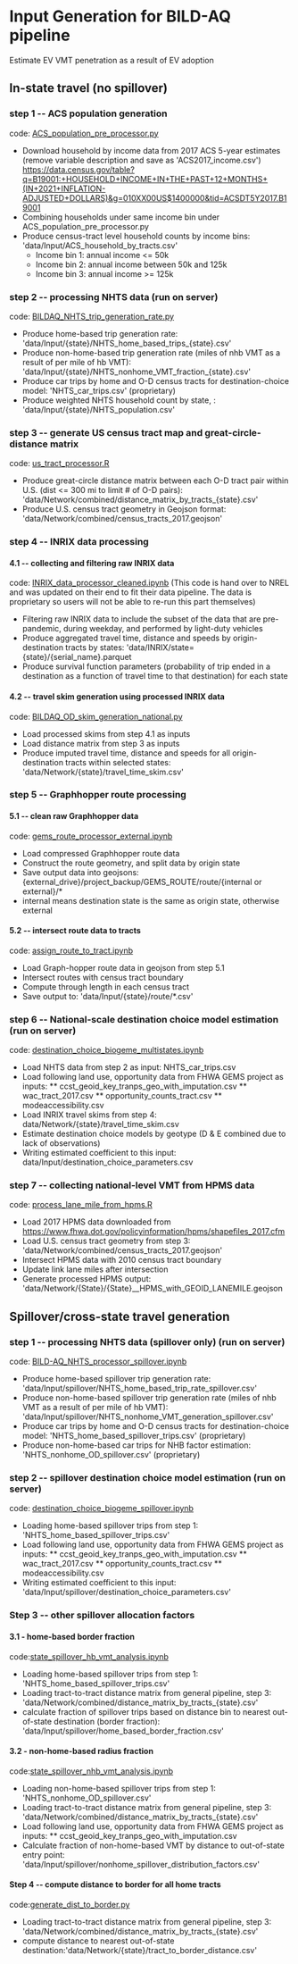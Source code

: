# Input Generation for BILD-AQ pipeline
Estimate EV VMT penetration as a result of EV adoption

## In-state travel (no spillover)
### step 1 -- ACS population generation
code: [ACS_population_pre_processor.py](ACS_population_pre_processor.py)
* Download household by income data from 2017 ACS 5-year estimates (remove variable description and save as 'ACS2017_income.csv')
https://data.census.gov/table?q=B19001:+HOUSEHOLD+INCOME+IN+THE+PAST+12+MONTHS+(IN+2021+INFLATION-ADJUSTED+DOLLARS)&g=010XX00US$1400000&tid=ACSDT5Y2017.B19001
* Combining households under same income bin under ACS_population_pre_processor.py
* Produce census-tract level household counts by income bins: 'data/Input/ACS_household_by_tracts.csv'
  * Income bin 1: annual income <= 50k
  * Income bin 2: annual income between 50k and 125k
  * Income bin 3: annual income >= 125k
  
### step 2 -- processing NHTS data (run on server)
code: [BILDAQ_NHTS_trip_generation_rate.py](BILDAQ_NHTS_trip_generation_rate.py)
* Produce home-based trip generation rate: 'data/Input/{state}/NHTS_home_based_trips_{state}.csv'
* Produce non-home-based trip generation rate (miles of nhb VMT as a result of per mile of hb VMT): 'data/Input/{state}/NHTS_nonhome_VMT_fraction_{state}.csv'
* Produce car trips by home and O-D census tracts for destination-choice model: 'NHTS_car_trips.csv' (proprietary) 
* Produce weighted NHTS household count by state, : 'data/Input/{state}/NHTS_population.csv' 

### step 3 -- generate US census tract map and great-circle-distance matrix
code: [us_tract_processor.R](us_tract_processor.R)
* Produce great-circle distance matrix between each O-D tract pair within U.S. (dist <= 300 mi to limit # of O-D pairs): 'data/Network/combined/distance_matrix_by_tracts_{state}.csv' 
* Produce U.S. census tract geometry in Geojson format: 'data/Network/combined/census_tracts_2017.geojson'

### step 4 -- INRIX data processing
#### 4.1 -- collecting and filtering raw INRIX data
code: [INRIX_data_processor_cleaned.ipynb](INRIX_data_processor_cleaned.ipynb)
(This code is hand over to NREL and was updated on their end to fit their data pipeline.  The data is proprietary so users will not be able to re-run this part themselves)
* Filtering raw INRIX data to include the subset of the data that are pre-pandemic, during weekday, and performed by light-duty vehicles
* Produce aggregated travel time, distance and speeds by origin-destination tracts by states: 'data/INRIX/state={state}/{serial_name}.parquet
* Produce survival function parameters (probability of trip ended in a destination as a function of travel time to that destination) for each state

#### 4.2 -- travel skim generation using processed INRIX data
code: [BILDAQ_OD_skim_generation_national.py](BILDAQ_OD_skim_generation_national.py)
* Load processed skims from step 4.1 as inputs
* Load distance matrix from step 3 as inputs
* Produce imputed travel time, distance and speeds for all origin-destination tracts within selected states: 'data/Network/{state}/travel_time_skim.csv'

### step 5 -- Graphhopper route processing
#### 5.1 -- clean raw Graphhopper data 
code: [gems_route_processor_external.ipynb](gems_route_processor_external.ipynb)
* Load compressed Graphhopper route data
* Construct the route geometry, and split data by origin state
* Save output data into geojsons: {external_drive}/project_backup/GEMS_ROUTE/route/{internal or external}/*
* internal means destination state is the same as origin state, otherwise external

#### 5.2 -- intersect route data to tracts
code: [assign_route_to_tract.ipynb](assign_route_to_tract.ipynb)
* Load Graph-hopper route data in geojson from step 5.1
* Intersect routes with census tract boundary
* Compute through length in each census tract
* Save output to: 'data/Input/{state}/route/*.csv'

### step 6 -- National-scale destination choice model estimation (run on server)
code: [destination_choice_biogeme_multistates.ipynb](destination_choice_biogeme_multistates.ipynb)
* Load NHTS data from step 2 as input: NHTS_car_trips.csv
* Load following land use, opportunity data from FHWA GEMS project as inputs:
** ccst_geoid_key_tranps_geo_with_imputation.csv
** wac_tract_2017.csv
** opportunity_counts_tract.csv
** modeaccessibility.csv
* Load INRIX travel skims from step 4: data/Network/{state}/travel_time_skim.csv
* Estimate destination choice models by geotype (D & E combined due to lack of observations)
* Writing estimated coefficient to this input: data/Input/destination_choice_parameters.csv

### step 7 -- collecting national-level VMT from HPMS data
code: [process_lane_mile_from_hpms.R](process_lane_mile_from_hpms.R)
* Load 2017 HPMS data downloaded from https://www.fhwa.dot.gov/policyinformation/hpms/shapefiles_2017.cfm
* Load U.S. census tract geometry from step 3: 'data/Network/combined/census_tracts_2017.geojson'
* Intersect HPMS data with 2010 census tract boundary
* Update link lane miles after intersection
* Generate processed HPMS output: 'data/Network/{State}/{State}__HPMS_with_GEOID_LANEMILE.geojson

## Spillover/cross-state travel generation
### step 1 -- processing NHTS data (spillover only) (run on server)
code: [BILD-AQ_NHTS_processor_spillover.ipynb](spillover/BILD-AQ_NHTS_processor_spillover.ipynb)
* Produce home-based spillover trip generation rate: 'data/Input/spillover/NHTS_home_based_trip_rate_spillover.csv'
* Produce non-home-based spillover trip generation rate (miles of nhb VMT as a result of per mile of hb VMT): 'data/Input/spillover/NHTS_nonhome_VMT_generation_spillover.csv'
* Produce car trips by home and O-D census tracts for destination-choice model: 'NHTS_home_based_spillover_trips.csv' (proprietary) 
* Produce non-home-based car trips for NHB factor estimation: 'NHTS_nonhome_OD_spillover.csv' (proprietary) 

### step 2 -- spillover destination choice model estimation (run on server)
code: [destination_choice_biogeme_spillover.ipynb](spillover/destination_choice_biogeme_spillover.ipynb)
* Loading home-based spillover trips from step 1: 'NHTS_home_based_spillover_trips.csv'
* Load following land use, opportunity data from FHWA GEMS project as inputs:
** ccst_geoid_key_tranps_geo_with_imputation.csv
** wac_tract_2017.csv
** opportunity_counts_tract.csv
** modeaccessibility.csv
* Writing estimated coefficient to this input: 'data/Input/spillover/destination_choice_parameters.csv'

### Step 3 -- other spillover allocation factors
#### 3.1 - home-based border fraction
code:[state_spillover_hb_vmt_analysis.ipynb](spillover/state_spillover_hb_vmt_analysis.ipynb)
* Loading home-based spillover trips from step 1: 'NHTS_home_based_spillover_trips.csv'
* Loading tract-to-tract distance matrix from general pipeline, step 3: 'data/Network/combined/distance_matrix_by_tracts_{state}.csv' 
* calculate fraction of spillover trips based on distance bin to nearest out-of-state destination (border fraction): 'data/Input/spillover/home_based_border_fraction.csv'

#### 3.2 - non-home-based radius fraction
code:[state_spillover_nhb_vmt_analysis.ipynb](spillover/state_spillover_nhb_vmt_analysis.ipynb)
* Loading non-home-based spillover trips from step 1: 'NHTS_nonhome_OD_spillover.csv'
* Loading tract-to-tract distance matrix from general pipeline, step 3: 'data/Network/combined/distance_matrix_by_tracts_{state}.csv' 
* Load following land use, opportunity data from FHWA GEMS project as inputs:
** ccst_geoid_key_tranps_geo_with_imputation.csv
* Calculate fraction of non-home-based VMT by distance to out-of-state entry point: 'data/Input/spillover/nonhome_spillover_distribution_factors.csv'

#### Step 4 -- compute distance to border for all home tracts
code:[generate_dist_to_border.py](spillover/generate_dist_to_border.py)
* Loading tract-to-tract distance matrix from general pipeline, step 3: 'data/Network/combined/distance_matrix_by_tracts_{state}.csv' 
* compute distance to nearest out-of-state destination:'data/Network/{state}/tract_to_border_distance.csv'


